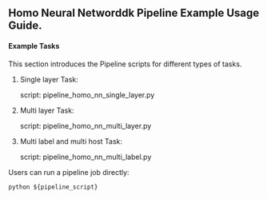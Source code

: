 ## Homo Neural Networddk Pipeline Example Usage Guide.

#### Example Tasks

This section introduces the Pipeline scripts for different types of tasks.

1. Single layer Task:

    script: pipeline_homo_nn_single_layer.py

2. Multi layer Task:

    script: pipeline_homo_nn_multi_layer.py

3. Multi label and multi host Task:

    script: pipeline_homo_nn_multi_label.py

Users can run a pipeline job directly:

    python ${pipeline_script}
